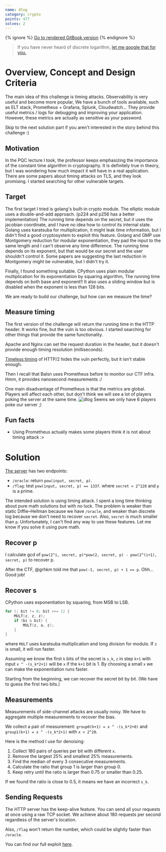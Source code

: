 ```yaml
---
name: dlog
category: crypto
points: 477
solves: 2
---
```


{% ignore %}
[Go to rendered GitBook version](https://sasdf.github.io/ctf/)
{% endignore %}

> If you have never heard of discrete logarithm, [let me google that for you.](https://www.google.com/search?q=discrete+logarithm)


# Overview, Concept and Design Criteria
The main idea of this challenge is timing attacks.
Observability is very useful and become more popular,
We have a bunch of tools available, such as ELT stack, Prometheus + Grafana, Splunk, Cloudwatch...
They provide useful metrics / logs for debugging and improving your application.
However, these metrics are actually as sensitive as your password.

Skip to the next solution part if you aren't interested in the story behind this challenge :)

## Motivation
In the PQC lecture I took, the professor keeps emphasizing the importance of the constant time algorithm in cryptography.
It is definitely true in theory, but I was wondering how much impact it will have in a real application.
There are some papers about timing attacks on TLS, and they look promising.
I started searching for other vulnerable targets.

## Target
The first target I tried is golang's built-in crypto module.
The elliptic module uses a double-and-add approach. (p224 and p256 has a better implementation)
The running time depends on the secret, but it uses the jacobian coordinate,
and I have no idea how to control its internal state.
Golang uses karatsuba for multiplication,
it might leak time information, but I didn't find a good cryptosystem to exploit this feature.
Golang and GMP use Montgomery reduction for modular exponentiation,
they pad the input to the same length and I can't observe any time difference.
The running time depends on its exponent, but that would be our secret and the user shouldn't control it.
Some papers are suggesting the last reduction in Montgomery might be vulnerable, but I didn't try it.

Finally, I found something suitable.
CPython uses plain modular multiplication for its exponentiation by squaring algorithm,
The running time depends on both base and exponent!!
It also uses a sliding window but is disabled when the exponent is less than 128 bits.

We are ready to build our challenge, but how can we measure the time?

## Measure timing
The first version of the challenge will return the running time in the HTTP header.
It works fine, but the vuln is too obvious.
I started searching for other things that provide the same functionality.

Apache and Nginx can set the request duration in the header,
but it doesn't provide enough timing resolution (milliseconds).

[Timeless timing](https://www.usenix.org/conference/usenixsecurity20/presentation/van-goethem)
of HTTP/2 hides the vuln perfectly, but it isn't stable enough.

Then I recall that Balsn uses Prometheus before to monitor our CTF infra.
Hmm, it provides nanosecond measurements :/

One main disadvantage of Prometheus is that the metrics are global.
Players will affect each other,
but don't think we will see a lot of players poking the server at the same time.
![dlog]([_files/dlog.png])
Seems we only have 6 players poke our server ;)


## Fun facts
* Using Prometheus actually makes some players think it is not about timing attack :>


# Solution
[The server]([_files/deploy/src/server.py]) has two endpoints:
* `/oracle`: return `pow(input, secret, p)`.
* `/flag`: test `pow(input, secret, p) == 1337`.
where `secret < 2^128` and `p` is a prime.

The intended solution is using timing attack.
I spent a long time thinking about pure math solutions but with no luck.
The problem is weaker than static Diffie–Hellman because we have `/oracle`,
and weaker than discrete log because we don't need to recover `secret`.
Also, `secret` is much smaller than `p`.
Unfortunately, I can't find any way to use these features.
Let me know if you solve it using pure math.


## Recover p
I calculate gcd of `pow(2^i, secret, p)*pow(2, secret, p) - pow(2^(i+1), secret, p)` to recover p.

After the CTF, @grhkm told me that `pow(-1, secret, p) + 1 == p`.
Ohh... Good job!


## Recover s
CPython uses exponentiation by squaring, from MSB to LSB.

```c
for (; bit != 0; bit >>= 1) {
    MULT(z, z, z);
    if (bi & bit) {
        MULT(z, a, z);
    }
}
```
where `MULT` uses karatsuba multiplication and long division for modulo.
If `z` is small, it will run faster.

Assuming we know the first `k` bits of the secret is `s_k`,
`z` in step `k+1` with input `x ^ -(s_k*2+1)` will be `x` if the `k+1` bit is 1.
By choosing a small `x` we can make the exponentiation runs faster.

Starting from the beginning, we can recover the secret bit by bit. (We have to guess the first two bits.)


## Measurements
Measurements of side-channel attacks are usually noisy.
We have to aggregate multiple measurements to recover the bias.

We collect a pair of measurement: `group0(k+1) = x ^ -(s_k*2+0)` and `group1(k+1) = x ^ -(s_k*2+1)` with `x < 2^20`.

Here is the method I use for denoising:
1. Collect 180 pairs of queries per bit with different `x`.
2. Remove the largest 25% and smallest 25% measurements.
3. Find the median of every 3 consecutive measurements.
4. Calculate the ratio that group 1 is larger than group 0.
5. Keep retry until the ratio is larger than 0.75 or smaller than 0.25.

If we found the ratio is close to 0.5, it means we have an incorrect `s_k`.


## Sending Requests
The HTTP server has the keep-alive feature.
You can send all your requests at once using a raw TCP socket.
We achieve about 180 requests per second regardless of the server's location.

Also, `/flag` won't return the number, which could be slightly faster than `/oracle`.


You can find our full exploit [here]([_files/solution/p.py]).
